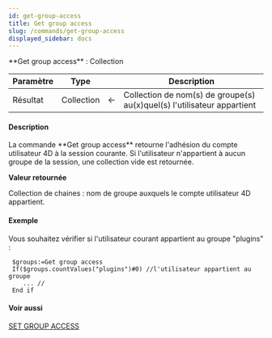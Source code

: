 ```yaml
---
id: get-group-access
title: Get group access
slug: /commands/get-group-access
displayed_sidebar: docs
---
```


<!--REF #_command_.Get group access.Syntax-->**Get group access** : Collection<!-- END REF-->
<!--REF #_command_.Get group access.Params-->
| Paramètre | Type |  | Description |
| --- | --- | --- | --- |
| Résultat | Collection | &#8592; | Collection de nom(s) de groupe(s) au(x)quel(s) l'utilisateur appartient |

<!-- END REF-->

#### Description 

<!--REF #_command_.Get group access.Summary-->La commande **Get group access** retourne l'adhésion du compte utilisateur 4D à la session courante.<!-- END REF--> Si l'utilisateur n'appartient à aucun groupe de la session, une collection vide est retournée.

**Valeur retournée**

Collection de chaines : nom de groupe auxquels le compte utilisateur 4D appartient. 

#### Exemple 

Vous souhaitez vérifier si l'utilisateur courant appartient au groupe "plugins" :

```4d
 $groups:=Get group access
 If($groups.countValues("plugins")#0) //l'utilisateur appartient au groupe
    ... //
 End if
```

#### Voir aussi 

[SET GROUP ACCESS](set-group-access.md)  
